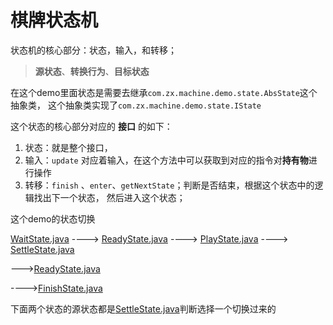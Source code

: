 # 棋牌状态机

状态机的核心部分：状态，输入，和转移；
> **源状态**、**转换行为**、**目标状态**

在这个demo里面状态是需要去继承`com.zx.machine.demo.state.AbsState`这个抽象类，
这个抽象类实现了`com.zx.machine.demo.state.IState`

这个状态的核心部分对应的 **接口** 的如下：
1. 状态：就是整个接口，
2. 输入：`update` 对应着输入，在这个方法中可以获取到对应的指令对**持有物**进行操作
3. 转移：`finish` 、`enter`、`getNextState`；判断是否结束，根据这个状态中的逻辑找出下一个状态，
然后进入这个状态；



   
这个demo的状态切换


[WaitState.java](src%2Fcom%2Fzx%2Fmachine%2Fdemo%2Fstate%2FWaitState.java) ----> [ReadyState.java](src%2Fcom%2Fzx%2Fmachine%2Fdemo%2Fstate%2FReadyState.java) ----> [PlayState.java](src%2Fcom%2Fzx%2Fmachine%2Fdemo%2Fstate%2FPlayState.java)  ---->  [SettleState.java](src%2Fcom%2Fzx%2Fmachine%2Fdemo%2Fstate%2FSettleState.java)

--->[ReadyState.java](src%2Fcom%2Fzx%2Fmachine%2Fdemo%2Fstate%2FReadyState.java)

---->[FinishState.java](src%2Fcom%2Fzx%2Fmachine%2Fdemo%2Fstate%2FFinishState.java)


下面两个状态的源状态都是[SettleState.java](src%2Fcom%2Fzx%2Fmachine%2Fdemo%2Fstate%2FSettleState.java)判断选择一个切换过来的